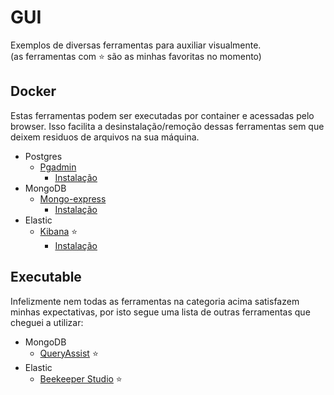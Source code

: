 # GUI
Exemplos de diversas ferramentas para auxiliar visualmente.  
(as ferramentas com :star: são as minhas favoritas no momento)  

## Docker
Estas ferramentas podem ser executadas por container e acessadas pelo browser. Isso facilita a desinstalação/remoção dessas ferramentas sem que deixem residuos de arquivos na sua máquina.  
* Postgres
  * [Pgadmin](https://www.pgadmin.org/)
    * [Instalação](pgadmin_study.md)  
* MongoDB
  * [Mongo-express](https://github.com/mongo-express/mongo-express)
    * [Instalação](mongo_express_study.md.md)
* Elastic
  * [Kibana](https://www.elastic.co/kibana) :star:
    * [Instalação](kibana_study.md)

## Executable
Infelizmente nem todas as ferramentas na categoria acima satisfazem minhas expectativas, por isto segue uma lista de outras ferramentas que cheguei a utilizar:  
* MongoDB
  * [QueryAssist](https://queryassist.com/) :star:
* Elastic
  * [Beekeeper Studio](https://www.beekeeperstudio.io/) :star: